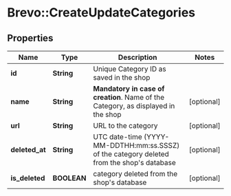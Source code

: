 # Brevo::CreateUpdateCategories

## Properties
Name | Type | Description | Notes
------------ | ------------- | ------------- | -------------
**id** | **String** | Unique Category ID as saved in the shop  | 
**name** | **String** | **Mandatory in case of creation**. Name of the Category, as displayed in the shop  | [optional] 
**url** | **String** | URL to the category | [optional] 
**deleted_at** | **String** | UTC date-time (YYYY-MM-DDTHH:mm:ss.SSSZ) of the category deleted from the shop&#39;s database | [optional] 
**is_deleted** | **BOOLEAN** | category deleted from the shop&#39;s database | [optional] 


